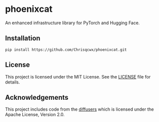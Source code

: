 # phoenixcat
An enhanced infrastructure library for PyTorch and Hugging Face.

## Installation
```
pip install https://github.com/Chrisqcwx/phoenixcat.git
```


## License

This project is licensed under the MIT License. See the [LICENSE](./LICENSE) file for details.


## Acknowledgements

This project includes code from the [diffusers](https://github.com/huggingface/diffusers) which is licensed under the Apache License, Version 2.0.